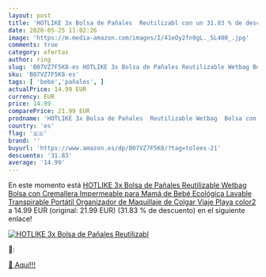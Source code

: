 ```yaml
---
layout: post
title: 'HOTLIKE 3x Bolsa de Pañales  Reutilizabl con un 31.83 % de descuento'
date: 2020-05-25 11:02:26
image: 'https://m.media-amazon.com/images/I/41eOy2fn9gL._SL400_.jpg'
comments: true
category: ofertas
author: ring
slug: 'B07VZ7F5K8-es HOTLIKE 3x Bolsa de Pañales Reutilizable Wetbag Bolsa con...'
sku: 'B07VZ7F5K8-es'
tags: [ 'bebé','pañales', ]
actualPrice: 14.99 EUR
currency: EUR
price: 14.99
comparePrice: 21.99 EUR
prodname: 'HOTLIKE 3x Bolsa de Pañales  Reutilizable Wetbag  Bolsa con Cremallera Impermeable para Mamá de Bebé  Ecológica Lavable Transpirable Portátil Organizador de Maquillaje de Colgar  Viaje  Playa  color2 '
country: 'es'
flag: '🇪🇸'
brand: ''
buyurl: 'https://www.amazon.es/dp/B07VZ7F5K8/?tag=tolees-21'
descuento: '31.83'
average: '14.99'
---
```


En este momento está [HOTLIKE 3x Bolsa de Pañales  Reutilizable Wetbag  Bolsa con Cremallera Impermeable para Mamá de Bebé  Ecológica Lavable Transpirable Portátil Organizador de Maquillaje de Colgar  Viaje  Playa  color2 ](https://www.amazon.es/dp/B07VZ7F5K8/?tag=tolees-21) a 14.99 EUR (original: 21.99 EUR) (31.83 %  de descuento) en el siguiente enlace!

[![HOTLIKE 3x Bolsa de Pañales  Reutilizabl](https://m.media-amazon.com/images/I/41eOy2fn9gL._SL400_.jpg)](https://www.amazon.es/dp/B07VZ7F5K8/?tag=tolees-21)

🔎:


[🛒 Aquí!!!](https://www.amazon.es/dp/B07VZ7F5K8/?tag=tolees-21)
